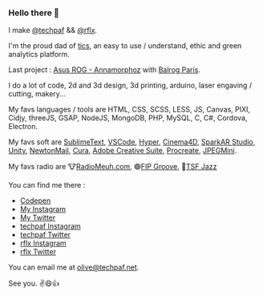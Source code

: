 ### Hello there 👋

I make [@techpaf](https://techpaf.net) && [@rflx](https://rflx.studio).
<!-- ![alt text](https://raw.githubusercontent.com/tsbits/tsbits/master/techpaf.png) ![alt text](https://raw.githubusercontent.com/tsbits/tsbits/master/rflx.png) -->

I'm the proud dad of [tics](https://get-tics.com/?tc=tsb-git), an easy to use / understand, ethic and green analytics platform.

Last project : [Asus ROG - Annamorphoz](https://annamorphoz.com/?tc=git-tsb) with [Balrog Paris](https://balrog-paris.com/?tc=git-tsb).

I do a lot of code, 2d and 3d design, 3d printing, arduino, laser engaving / cutting, makery...

My favs languages / tools are HTML, CSS, SCSS, LESS, JS, Canvas, PIXI, Cidjy, threeJS, GSAP, NodeJS, MongoDB, PHP, MySQL, C, C#, Cordova, Electron.

My favs soft are [SublimeText](https://www.sublimetext.com/), [VSCode](https://code.visualstudio.com/), [Hyper](https://hyper.is/), [Cinema4D](https://www.maxon.net/fr/cinema-4d), [SparkAR Studio](https://sparkar.facebook.com/ar-studio/), [Unity](http://unity.com/), [NewtonMail](https://newtonhq.com/), [Cura](https://ultimaker.com/fr/software/ultimaker-cura), [Adobe Creative Suite](https://www.adobe.com/fr/creativecloud.html), [Procreate](https://procreate.art/), [JPEGMini](https://www.jpegmini.com/). 

My favs radio are 🐮[RadioMeuh.com](https://www.radiomeuh.com/),  🟣[FIP Groove](https://www.fip.fr/groove/webradio), 🎷[TSF Jazz](https://www.tsfjazz.com/)

You can find me there :
- [Codepen](https://codepen.io/tsbits/)
- [My Instagram](https://www.instagram.com/_tsbits/)
- [My Twitter](https://twitter.com/_tsbits)
- [techpaf Instagram](https://www.instagram.com/_techpaf/)
- [techpaf Twitter](https://twitter.com/_techpaf)
- [rflx Instagram](https://www.instagram.com/rflx_studio/)
- [rflx Twitter](https://twitter.com/rflxstudio)

You can email me at olive@techpaf.net.

See you. ✌😄👍

<!--
**tsbits/tsbits** is a ✨ _special_ ✨ repository because its `README.md` (this file) appears on your GitHub profile.

Here are some ideas to get you started:

- 🔭 I’m currently working on ...
- 🌱 I’m currently learning ...
- 👯 I’m looking to collaborate on ...
- 🤔 I’m looking for help with ...
- 💬 Ask me about ...
- 📫 How to reach me: ...
- 😄 Pronouns: ...
- ⚡ Fun fact: ...
-->
